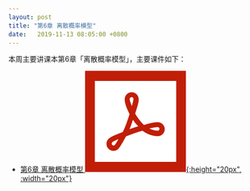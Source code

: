 ```yaml
---
layout: post
title: "第6章 离散概率模型"
date:   2019-11-13 08:05:00 +0800
---
```


本周主要讲课本第6章「离散概率模型」，主要课件如下：

- [第6章 离散概率模型 ![课件][pdf_icon]{:height="20px", :width="20px"}][pdf]

[pdf_icon]: /assets/images/pdf.svg
[pdf]: /slides/chap06.pdf
